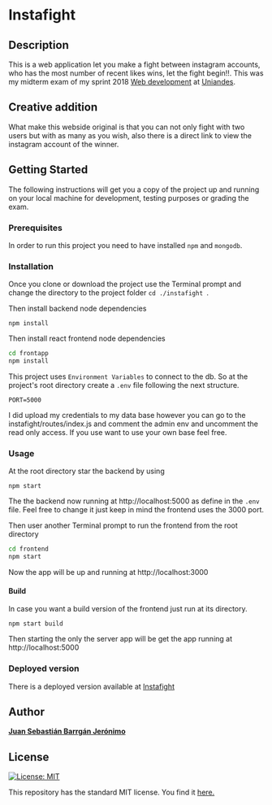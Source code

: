 # Instafight
## Description
This is a web application let you make a fight between instagram accounts, who has the most number of recent likes wins, let the fight begin!!.  This was my  midterm exam of my sprint 2018 [Web development](http://johnguerra.co/classes/webDevelopment_spring_2018/)
at [Uniandes](https://www.uniandes.edu.co).

## Creative addition
What make this webside original is that you can not only fight with two users but with as many as you wish, also there is a direct link to view the instagram account of the winner.


## Getting Started
The following instructions will get you a copy of the project up and running on your local machine for development, testing purposes or grading the exam.

### Prerequisites
In order to run this project you need to have installed  ```npm``` and ```mongodb```.




### Installation

Once you clone or download the project use the Terminal prompt and change the directory to the project folder ```cd ./instafight ```.

Then install backend node dependencies
```
npm install
```

Then install react frontend node dependencies
```sh
cd frontapp
npm install
```

This project uses ```Environment Variables``` to connect to the db. So at the project's root directory create a ```.env``` file following the next structure.
```
PORT=5000
```
I did upload my credentials to my data base however you can go to the instafight/routes/index.js and comment the admin env and uncomment the read only access. If you use want to use your own base feel free.
### Usage
At the root directory star the backend by using
```
npm start
```
The the backend now running at http://localhost:5000 as define in the ```.env``` file. Feel free to change it just keep in mind the frontend uses the 3000 port.

Then user another Terminal prompt to run the frontend from the root directory

```sh
cd frontend
npm start
```
Now the app will be up and running at http://localhost:3000


#### Build
In case you want a build version of the frontend just run at its directory.
```
npm start build
```
Then starting the only the server app will be get the app running at http://localhost:5000
### Deployed version

There is a deployed version available at [Instafight](https://instafighting.herokuapp.com)

## Author
[__Juan Sebastián Barrgán Jerónimo__](https://github.com/jsbarragan796)

## License
[![License: MIT](https://img.shields.io/badge/License-MIT-yellow.svg)](https://opensource.org/licenses/MIT)

This repository has the standard MIT license. You find it [here.](https://github.com/jsbarragan796/filaAgil/blob/master/LICENSE)
